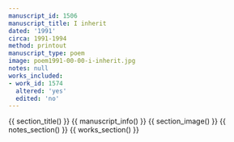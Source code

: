 ```yaml
---
manuscript_id: 1506
manuscript_title: I inherit
dated: '1991'
circa: 1991-1994
method: printout
manuscript_type: poem
image: poem1991-00-00-i-inherit.jpg
notes: null
works_included:
- work_id: 1574
  altered: 'yes'
  edited: 'no'
---
```


{{ section_title() }}
{{ manuscript_info() }}
{{ section_image() }}
{{ notes_section() }}
{{ works_section() }}
